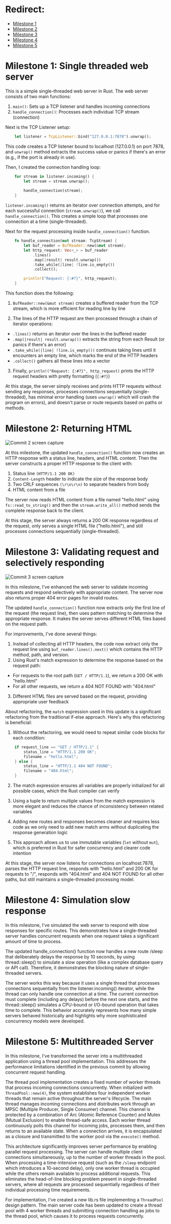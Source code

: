 # Redirect:

- [Milestone 1](#milestone-1-single-threaded-web-server)
- [Milestone 2](#milestone-2-returning-html)
- [Milestone 3](#milestone-3-validating-request-and-selectively-responding)
- [Milestone 4](#milestone-4-simulation-slow-response)
- [Milestone 5](#milestone-5-multithreaded-server)

# Milestone 1: Single threaded web server

This is a simple single-threaded web server in Rust. The web server consists of two main functions:

1. `main()`: Sets up a TCP listener and handles incoming connections
2. `handle_connection()`: Processes each individual TCP stream (connection)

Next is the TCP Listener setup:

```rust
    let listener = TcpListener::bind("127.0.0.1:7878").unwrap();
```

This code creates a TCP listener bound to localhost (127.0.0.1) on port 7878, and `unwrap()` method extracts the success value or panics if there's an error (e.g., if the port is already in use).

Then, I created the connection handling loop:

```rust
    for stream in listener.incoming() { 
        let stream = stream.unwrap();
        
        handle_connection(stream);
    }
```

`listener.incoming()` returns an iterator over connection attempts, and for each successful connection (`stream.unwrap()`), we call `handle_connection()`. This creates a simple loop that processes one connection at a time (single-threaded).

Next for the request processing inside `handle_connection()` function. 

```rust
    fn handle_connection(mut stream: TcpStream) {
        let buf_reader = BufReader::new(&mut stream);
        let http_request: Vec<_> = buf_reader
            .lines()
            .map(|result| result.unwrap())
            .take_while(|line| !line.is_empty())
            .collect();

        println!("Request: {:#?}", http_request);
    }
```

This function does the following:

1. `BufReader::new(&mut stream)` creates a buffered reader from the TCP stream, which is more efficient for reading line by line

2. The lines of the HTTP request are then processed through a chain of iterator operations:

- `.lines()` returns an iterator over the lines in the buffered reader
- `.map(|result| result.unwrap())` extracts the string from each Result (or panics if there's an error)
- `.take_while(|line| !line.is_empty())` continues taking lines until it encounters an empty line, which marks the end of the HTTP headers
- `.collect()` gathers all these lines into a vector

3. Finally, `println!("Request: {:#?}", http_request)` prints the HTTP request headers with pretty formatting (`{:#?}`)

At this stage, the server simply receives and prints HTTP requests without sending any responses, processes connections sequentially (single-threaded), has minimal error handling (uses `unwrap()` which will crash the program on errors), and doesn't parse or route requests based on paths or methods.

# Milestone 2: Returning HTML

![Commit 2 screen capture](/assets/images/commit2.png)

At this milestone, the updated `handle_connection()` function now creates an HTTP response with a status line, headers, and HTML content. Then the server constructs a proper HTTP response to the client with:

1. Status line `(HTTP/1.1 200 OK)`
2. `Content-Length` header to indicate the size of the response body
3. Two CRLF sequences `(\r\n\r\n)` to separate headers from body
4. HTML content from a file

The server now reads HTML content from a file named "hello.html" using `fs::read_to_string()` and then the `stream.write_all()` method sends the complete response back to the client.

At this stage, the server always returns a 200 OK response regardless of the request, only serves a single HTML file ("hello.html"), and still processes connections sequentially (single-threaded).

# Milestone 3: Validating request and selectively responding

![Commit 3 screen capture](/assets/images/commit3.png)

In this milestone, I've enhanced the web server to validate incoming requests and respond selectively with appropriate content. The server now also returns proper 404 error pages for invalid routes.

The updated `handle_connection()` function now extracts only the first line of the request (the request line), then uses pattern matching to determine the appropriate response. It makes the server serves different HTML files based on the request path.

For improvements, I've done several things:

1. Instead of collecting all HTTP headers, the code now extract only the request line using `buf_reader.lines().next()` which contains the HTTP method, path, and version.
2. Using Rust's match expression to determine the response based on the request path:
- For requests to the root path (`GET / HTTP/1.1`), we return a 200 OK with "hello.html"
- For all other requests, we return a 404 NOT FOUND with "404.html"
3. Different HTML files are served based on the request, providing appropriate user feedback


About refactoring, the `match` expression used in this update is a significant refactoring from the traditional if-else approach. Here's why this refactoring is beneficial:

1. Without the refactoring, we would need to repeat similar code blocks for each condition:

```rust
    if request_line == "GET / HTTP/1.1" {
        status_line = "HTTP/1.1 200 OK";
        filename = "hello.html";
    } else {
        status_line = "HTTP/1.1 404 NOT FOUND";
        filename = "404.html";
    }
```

2. The match expression ensures all variables are properly initialized for all possible cases, which the Rust compiler can verify

3. Using a tuple to return multiple values from the match expression is more elegant and reduces the chance of inconsistency between related variables

4. Adding new routes and responses becomes cleaner and requires less code as we only need to add new match arms without duplicating the response generation logic

5. This approach allows us to use immutable variables (`let` without `mut`), which is preferred in Rust for safer concurrency and clearer code intention

At this stage, the server now listens for connections on localhost:7878, parses the HTTP request line, responds with "hello.html" and 200 OK for requests to "/", responds with "404.html" and 404 NOT FOUND for all other paths, but still maintains a single-threaded processing model.

# Milestone 4: Simulation slow response

In this milestone, I've simulated the web server to respond with slow responses for specific routes. This demonstrates how a single-threaded server handles concurrent requests when one request takes a significant amount of time to process.

The updated handle_connection() function now handles a new route /sleep that deliberately delays the response by 10 seconds, by using thread::sleep() to simulate a slow operation (like a complex database query or API call). Therefore, it demonstrates the blocking nature of single-threaded servers.

The server works this way because it uses a single thread that processes connections sequentially from the listener.incoming() iterator, while the thread can only handle one connection at a time. The current connection must complete (including any delays) before the next one starts, and the thread::sleep() simulates a CPU-bound or I/O-bound operation that takes time to complete. This behavior accurately represents how many simple servers behaved historically and highlights why more sophisticated concurrency models were developed.

# Milestone 5: Multithreaded Server

In this milestone, I've transformed the server into a multithreaded application using a thread pool implementation. This addresses the performance limitations identified in the previous commit by allowing concurrent request handling.

The thread pool implementation creates a fixed number of worker threads that process incoming connections concurrently. When initialized with `ThreadPool::new(4)`, the system establishes four independent worker threads that remain active throughout the server's lifecycle. The main thread manages incoming connections and distributes work through an MPSC (Multiple Producer, Single Consumer) channel. This channel is protected by a combination of Arc (Atomic Reference Counter) and Mutex (Mutual Exclusion) to enable thread-safe access. Each worker thread continuously polls this channel for incoming jobs, processes them, and then returns to an available state. When a connection arrives, it is encapsulated as a closure and transmitted to the worker pool via the `execute()` method.

This architecture significantly improves server performance by enabling parallel request processing. The server can handle multiple client connections simultaneously, up to the number of worker threads in the pool. When processing a time-intensive request (such as the `/sleep` endpoint which introduces a 10-second delay), only one worker thread is occupied while the others remain available to process additional requests. This eliminates the head-of-line blocking problem present in single-threaded servers, where all requests are processed sequentially regardless of their individual processing time requirements.

For implementation, I've created a new lib.rs file implementing a `ThreadPool` design pattern. The main server code has been updated to create a thread pool with 4 worker threads and submitting connection handling as jobs to the thread pool, which causes it to process requests concurrently.






